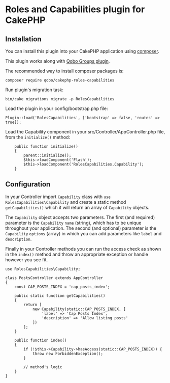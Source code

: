 # Roles and Capabilities plugin for CakePHP

## Installation

You can install this plugin into your CakePHP application using [composer](http://getcomposer.org).

This plugin works along with [Qobo Groups plugin](https://github.com/QoboLtd/cakephp-groups).

The recommended way to install composer packages is:

```
composer require qobo/cakephp-roles-capabilities
```

Run plugin's migration task:

```
bin/cake migrations migrate -p RolesCapabilities
```

Load the plugin in your config/bootstrap.php file:

```
Plugin::load('RolesCapabilities', ['bootstrap' => false, 'routes' => true]);
```

Load the Capability component in your src/Controller/AppController.php file, from the `initialize()` method:

```
    public function initialize()
    {
        parent::initialize();
        $this->loadComponent('Flash');
        $this->loadComponent('RolesCapabilities.Capability');
    }
```

## Configuration

In your Controller import `Capability` class with `use RolesCapabilities\Capability` and create a static method `getCapabilities()` which it will return an array of `Capability` objects.

The `Capability` object accepts two parameters. The first (and required) parameter is the `Capability` `name` (string), which has to be unique throughout your application. The second (and optional) parameter is the `Capability` `options` (array) in which you can add parameters like `label` and `description`.

Finally in your Controller methods you can run the access check as shown in the `index()` method and throw an appropriate exception or handle however you see fit.

```
use RolesCapabilities\Capability;

class PostsController extends AppController
{
    const CAP_POSTS_INDEX = 'cap_posts_index';

    public static function getCapabilities()
    {
        return [
            new Capability(static::CAP_POSTS_INDEX, [
                'label' => 'Cap Posts Index',
                'description' => 'Allow listing posts'
            ])
        ];
    }

    public function index()
    {
        if (!$this->Capability->hasAccess(static::CAP_POSTS_INDEX)) {
            throw new ForbiddenException();
        }

        // method's logic
    }
}
```
